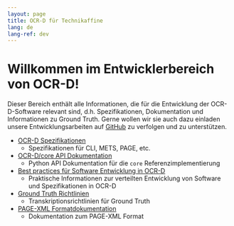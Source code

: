 ```yaml
---
layout: page
title: OCR-D für Technikaffine
lang: de
lang-ref: dev
---
```


# Willkommen im Entwicklerbereich von OCR-D!
Dieser Bereich enthält alle Informationen, die für die Entwicklung der OCR-D-Software relevant sind, d.h. Spezifikationen, Dokumentation und Informationen zu Ground Truth. Gerne wollen wir sie auch dazu einladen unsere Entwicklungsarbeiten auf [GitHub](https://github.com/OCR-D) zu verfolgen und zu unterstützen.

* [OCR-D Spezifikationen](/de/spec)
  * Spezifikationen für CLI, METS, PAGE, etc.
* [OCR-D/core API Dokumentation](/core)
  * Python API Dokumentation für die ``core`` Referenzimplementierung
* [Best practices für Software Entwicklung in OCR-D](/en/dev-best-practice)
  * Praktische Informationen zur verteilten Entwicklung von Software und Spezifikationen in OCR-D
* [Ground Truth Richtlinien](/de/gt-guidelines/trans)
  * Transkriptionsrichtlinien für Ground Truth
* [PAGE-XML Formatdokumentation](/de/gt-guidelines/trans/trPage)
  * Dokumentation zum PAGE-XML Format
